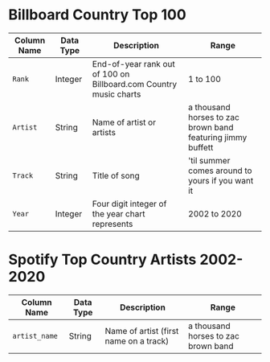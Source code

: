 # Billboard Country Top 100

| Column Name | Data Type | Description | Range |
|-------------|-----------|-----------|-------------|
| `Rank` | Integer | End-of-year rank out of 100 on Billboard.com Country music charts |  1 to 100 |
| `Artist` | String | Name of artist or artists | a thousand horses to zac brown band featuring jimmy buffett  |
| `Track` | String | Title of song | 'til summer comes around to yours if you want it |
| `Year` | Integer | Four digit integer of the year chart represents | 2002 to 2020 |

# Spotify Top Country Artists 2002-2020

| Column Name | Data Type | Description | Range |
|-------------|-----------|-----------|-------------|
| `artist_name` | String | Name of artist (first name on a track) |  a thousand horses to zac brown band |

